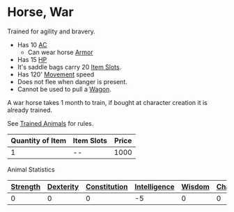 # Horse, War

Trained for agility and bravery.

- Has 10 [AC](../../../../Player%20Characters/Derived%20Statistics/Armor%20Class.md)
	- Can wear horse [Armor](../../Armor/Armor.md)
- Has 15 [HP](../../../../Player%20Characters/Derived%20Statistics/Health%20Points.md)
- It's saddle bags carry 20 [Item Slots](../../../../Player%20Characters/Derived%20Statistics/Item%20Slots.md).
- Has 120' [Movement](../../../Game%20Procedures/Combat/Movement.md) speed
- Does not flee when danger is present.
- Cannot be used to pull a [Wagon](../250%20Coins/Wagon.md).

A war horse takes 1 month to train, if bought at character creation it is already trained.

See [Trained Animals](../Trained%20Animals.md) for rules.

| Quantity of Item | Item Slots | Price |
| ---------------- | ---------- | ----- |
| 1                | --         | 1000  |

Animal Statistics

| [Strength](../../../../Player%20Characters/Chosen%20Statistics/Strength.md) | [Dexterity](../../../../Player%20Characters/Chosen%20Statistics/Dexterity.md) | [Constitution](../../../../Player%20Characters/Chosen%20Statistics/Constitution.md) | [Intelligence](../../../../Player%20Characters/Chosen%20Statistics/Intelligence.md) | [Wisdom](../../../../Player%20Characters/Chosen%20Statistics/Wisdom.md)<br> | [Charisma](../../../../Player%20Characters/Chosen%20Statistics/Charisma.md)<br> |
| --------------------------------------------------------------------------- | ----------------------------------------------------------------------------- | ----------------------------------------------------------------------------------- | ----------------------------------------------------------------------------------- | --------------------------------------------------------------------------- | ------------------------------------------------------------------------------- |
| 0                                                                           | 0                                                                             | 0                                                                                   | -5                                                                                  | 0                                                                           | 0                                                                               |
